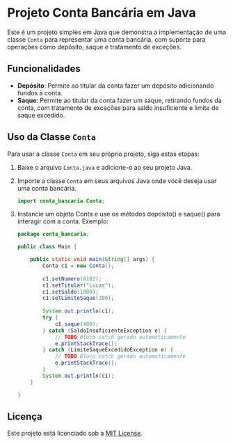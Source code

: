 # Projeto Conta Bancária em Java

Este é um projeto simples em Java que demonstra a implementação de uma classe `Conta` para representar uma conta bancária, com suporte para operações como depósito, saque e tratamento de exceções.

## Funcionalidades

- **Depósito**: Permite ao titular da conta fazer um depósito adicionando fundos à conta.
- **Saque**: Permite ao titular da conta fazer um saque, retirando fundos da conta, com tratamento de exceções para saldo insuficiente e limite de saque excedido.

## Uso da Classe `Conta`

Para usar a classe `Conta` em seu próprio projeto, siga estas etapas:

1. Baixe o arquivo `Conta.java` e adicione-o ao seu projeto Java.
2. Importe a classe `Conta` em seus arquivos Java onde você deseja usar uma conta bancária.

   ```java
   import conta_bancaria.Conta;

3. Instancie um objeto Conta e use os métodos deposito() e saque() para interagir com a conta. Exemplo:

   ```java
   package conta_bancaria;

   public class Main {

	   public static void main(String[] args) {
		   Conta c1 = new Conta();
		
		   c1.setNumero(8102);
		   c1.setTitular("Lucas");
		   c1.setSaldo(1000);
		   c1.setLimiteSaque(300);
		
		   System.out.println(c1);
		   try {
			   c1.saque(400);
		   } catch (SaldoInsuficienteException e) {
			   // TODO Bloco catch gerado automaticamente
			   e.printStackTrace();
		   } catch (LimiteSaqueExcedidoException e) {
			   // TODO Bloco catch gerado automaticamente
			   e.printStackTrace();
		   }
		   System.out.println(c1);
	   }

   }

## Licença

Este projeto está licenciado sob a [MIT License](LICENSE).
